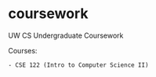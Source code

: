 # coursework
UW CS Undergraduate Coursework

Courses:

    - CSE 122 (Intro to Computer Science II)

